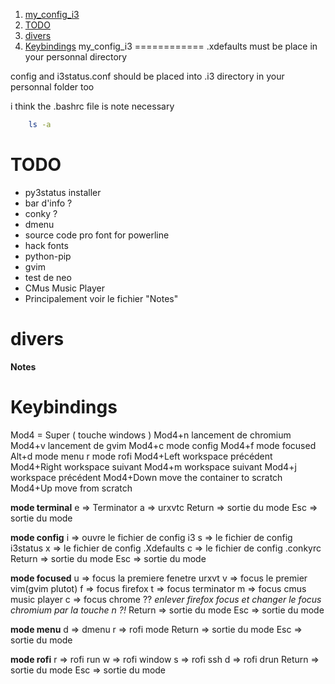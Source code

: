 
1. [my_config_i3](#my_config_i3)
2. [TODO](#todo)
3. [divers](#divers)
4. [Keybindings](#keybindings)
my_config_i3
============
.xdefaults must be place in your personnal directory 

config and i3status.conf should be placed into .i3 directory in your personnal folder too

i think the .bashrc file is note necessary

```sh
    ls -a
```
TODO
============
- py3status installer
- bar d'info ?
- conky ?
- dmenu
- source code pro font for powerline
- hack fonts
- python-pip
- gvim
- test de neo
- CMus Music Player
- Principalement voir le fichier "Notes"

divers
=====
**Notes**

Keybindings
====
Mod4 = Super ( touche windows )
Mod4+n lancement de chromium
Mod4+v lancement de gvim
Mod4+c mode config
Mod4+f mode focused
Alt+d mode menu
    r mode rofi
Mod4+Left workspace précédent
Mod4+Right workspace suivant
Mod4+m workspace suivant
Mod4+j workspace précédent
Mod4+Down move the container to scratch
Mod4+Up move from scratch

**mode terminal**
e => Terminator
a => urxvtc
Return => sortie du mode
Esc => sortie du mode

**mode config**
i => ouvre le fichier de config i3
s => le fichier de config i3status
x => le fichier de config .Xdefaults
c => le fichier de config .conkyrc
Return => sortie du mode
Esc => sortie du mode

**mode focused**
u => focus la premiere fenetre urxvt
v => focus le premier vim(gvim plutot)
f => focus firefox
t => focus terminator
m => focus cmus music player
c => focus chrome ??
*enlever firefox focus et changer le focus chromium par la touche n ?!*
Return => sortie du mode
Esc => sortie du mode

**mode menu**
d => dmenu
r => rofi mode
Return => sortie du mode
Esc => sortie du mode

**mode rofi**
r => rofi run
w => rofi window
s => rofi ssh
d => rofi drun
Return => sortie du mode
Esc => sortie du mode

